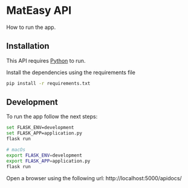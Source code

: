# MatEasy API

How to run the app.

## Installation

This API requires [Python](https://www.python.org/downloads/) to run.

Install the dependencies using the requirements file

```sh
pip install -r requirements.txt
```

## Development

To run the app follow the next steps:

```sh
set FLASK_ENV=development
set FLASK_APP=application.py
flask run

# macOs
export FLASK_ENV=development
export FLASK_APP=application.py
flask run
```

Open a browser using the following url:
http://localhost:5000/apidocs/

